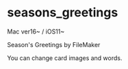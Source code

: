 # seasons_greetings

Mac ver16~ / iOS11~

Season's Greetings by FileMaker

You can change card images and words.
